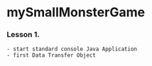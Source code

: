 # mySmallMonsterGame

### Lesson 1.
    - start standard console Java Application
    - first Data Transfer Object
    